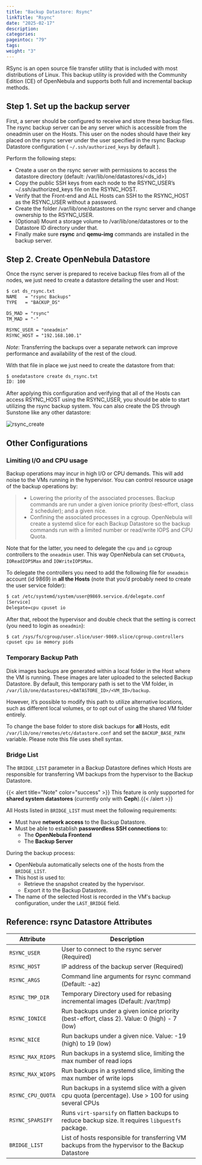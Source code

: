 ```yaml
---
title: "Backup Datastore: Rsync"
linkTitle: "Rsync"
date: "2025-02-17"
description:
categories:
pageintoc: "79"
tags:
weight: "3"
---
```


<a id="vm-backups-rsync"></a>

<!--# Backup Datastore: Rsync -->

RSync is an open source file transfer utility that is included with most distributions of Linux. This backup utility is provided with the Community Edition (CE) of OpenNebula and supports both full and incremental backup methods.

## Step 1. Set up the backup server

First, a server should be configured to receive and store these backup files.  The rsync backup server can be any server which is accessible from the oneadmin user on the Hosts.  This user on the nodes should have their key placed on the rsync server under the user specified in the rsync Backup Datastore configuration ( `~/.ssh/authorized_keys` by default ).

Perform the following steps:

* Create a user on the rsync server with permissions to access the datastore directory (default: /var/lib/one/datastores/<ds_id>)
* Copy the public SSH keys from each node to the RSYNC_USER’s ~/.ssh/authorized_keys file on the RSYNC_HOST.
* Verify that the Front-end and ALL Hosts can SSH to the RSYNC_HOST as the RSYNC_USER without a password.
* Create the folder /var/lib/one/datastores on the rsync server and change ownership to the RSYNC_USER.
* (Optional) Mount a storage volume to /var/lib/one/datastores or to the Datastore ID directory under that.
* Finally make sure **rsync** and **qemu-img** commands are installed in the backup server.

## Step 2. Create OpenNebula Datastore

Once the rsync server is prepared to receive backup files from all of the nodes, we just need to create a datastore detailing the user and Host:

```default
$ cat ds_rsync.txt
NAME   = "rsync Backups"
TYPE   = "BACKUP_DS"

DS_MAD = "rsync"
TM_MAD = "-"

RSYNC_USER = "oneadmin"
RSYNC_HOST = "192.168.100.1"
```

*Note*: Transferring the backups over a separate network can improve performance and availability of the rest of the cloud.

With that file in place we just need to create the datastore from that:

```default
$ onedatastore create ds_rsync.txt
ID: 100
```

After applying this configuration and verifying that all of the Hosts can access RSYNC_HOST using the RSYNC_USER, you should be able to start utilizing the rsync backup system.  You can also create the DS through Sunstone like any other datastore:

![rsync_create](/images/backup_rsync_create.png)

## Other Configurations

### Limiting I/O and CPU usage

Backup operations may incur in high I/O or CPU demands. This will add noise to the VMs running in the hypervisor. You can control resource usage of the backup operations by:

> * Lowering the priority of the associated processes. Backup commands are run under a given ionice priority (best-effort, class 2 scheduler); and a given nice.
> * Confining the associated processes in a cgroup. OpenNebula will create a systemd slice for each Backup Datastore so the backup commands run with a limited number or read/write IOPS and CPU Quota.

Note that for the latter, you need to delegate the `cpu` and `io` cgroup controllers to the `oneadmin` user. This way OpenNebula can set `CPUQuota`, `IOReadIOPSMax` and `IOWriteIOPSMax`.

To delegate the controllers you need to add the following file for `oneadmin` account (id 9869) in **all the Hosts** (note that you’d probably need to create the user service folder):

```default
$ cat /etc/systemd/system/user@9869.service.d/delegate.conf
[Service]
Delegate=cpu cpuset io
```

After that, reboot the hypervisor and double check that the setting is correct (you need to login as `oneadmin`):

```default
$ cat /sys/fs/cgroup/user.slice/user-9869.slice/cgroup.controllers
cpuset cpu io memory pids
```

### Temporary Backup Path

Disk images backups are generated within a local folder in the Host where the VM is running. These images are later uploaded to the selected Backup Datastore. By default, this temporary path is set to the VM folder, in `/var/lib/one/datastores/<DATASTORE_ID>/<VM_ID>/backup`.

However, it’s possible to modify this path to utilize alternative locations, such as different local volumes, or to opt out of using the shared VM folder entirely.

To change the base folder to store disk backups for **all** Hosts, edit `/var/lib/one/remotes/etc/datastore.conf` and set the `BACKUP_BASE_PATH` variable. Please note this file uses shell syntax.

### Bridge List

The `BRIDGE_LIST` parameter in a Backup Datastore defines which Hosts are responsible for transferring VM backups from the hypervisor to the Backup Datastore.

{{< alert title="Note" color="success" >}}
This feature is only supported for **shared system datastores** (currently only with **Ceph**).{{< /alert >}}

All Hosts listed in `BRIDGE_LIST` must meet the following requirements:

- Must have **network access** to the Backup Datastore.
- Must be able to establish **passwordless SSH connections** to:
  - The **OpenNebula Frontend**
  - The **Backup Server**

During the backup process:

- OpenNebula automatically selects one of the hosts from the `BRIDGE_LIST`.
- This host is used to:
  - Retrieve the snapshot created by the hypervisor.
  - Export it to the Backup Datastore.
- The name of the selected Host is recorded in the VM's backup configuration, under the `LAST_BRIDGE` field.


## Reference: rsync Datastore Attributes

| Attribute         | Description                                                                                          |
|-------------------|------------------------------------------------------------------------------------------------------|
| `RSYNC_USER`      | User to connect to the rsync server (Required)                                                       |
| `RSYNC_HOST`      | IP address of the backup server (Required)                                                           |
| `RSYNC_ARGS`      | Command line arguments for rsync command (Default: -az)                                              |
| `RSYNC_TMP_DIR`   | Temporary Directory used for rebasing incremental images (Default: /var/tmp)                         |
| `RSYNC_IONICE`    | Run backups under a given ionice priority (best-effort, class 2). Value: 0 (high) - 7 (low)          |
| `RSYNC_NICE`      | Run backups under a given nice. Value: -19 (high) to 19 (low)                                        |
| `RSYNC_MAX_RIOPS` | Run backups in a systemd slice, limiting the max number of read iops                                 |
| `RSYNC_MAX_WIOPS` | Run backups in a systemd slice, limiting the max number of write iops                                |
| `RSYNC_CPU_QUOTA` | Run backups in a systemd slice with a given cpu quota (percentage). Use > 100 for using several CPUs |
| `RSYNC_SPARSIFY`  | Runs `virt-sparsify` on flatten backups to reduce backup size. It requires `libguestfs` package.     |
| `BRIDGE_LIST`     | List of hosts responsible for transferring VM backups from the hypervisor to the Backup Datastore    |
